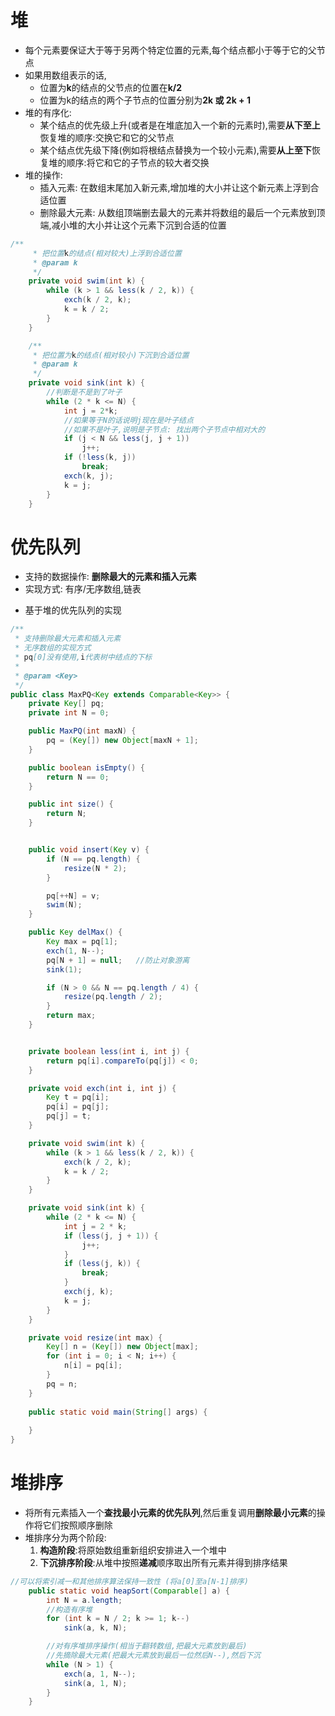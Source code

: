 # 堆

* 每个元素要保证大于等于另两个特定位置的元素,每个结点都小于等于它的父节点
* 如果用数组表示的话,
    * 位置为**k**的结点的父节点的位置在**k/2**
    * 位置为k的结点的两个子节点的位置分别为**2k 或 2k + 1**
* 堆的有序化:
    * 某个结点的优先级上升(或者是在堆底加入一个新的元素时),需要**从下至上**恢复堆的顺序:交换它和它的父节点
    * 某个结点优先级下降(例如将根结点替换为一个较小元素),需要**从上至下**恢复堆的顺序:将它和它的子节点的较大者交换
* 堆的操作:
    * 插入元素: 在数组末尾加入新元素,增加堆的大小并让这个新元素上浮到合适位置
    * 删除最大元素: 从数组顶端删去最大的元素并将数组的最后一个元素放到顶端,减小堆的大小并让这个元素下沉到合适的位置

```java
/**
     * 把位置k的结点(相对较大)上浮到合适位置
     * @param k
     */
    private void swim(int k) {
        while (k > 1 && less(k / 2, k)) {
            exch(k / 2, k);
            k = k / 2;
        }
    }

    /**
     * 把位置为k的结点(相对较小)下沉到合适位置
     * @param k
     */
    private void sink(int k) {
        //判断是不是到了叶子
        while (2 * k <= N) {
            int j = 2*k;
            //如果等于N的话说明j现在是叶子结点
            //如果不是叶子,说明是子节点: 找出两个子节点中相对大的
            if (j < N && less(j, j + 1)) 
                j++;
            if (!less(k, j)) 
                break;
            exch(k, j);
            k = j;
        }
    }
```

# 优先队列

- 支持的数据操作: **删除最大的元素和插入元素**
- 实现方式: 有序/无序数组,链表


* 基于堆的优先队列的实现

```java
/**
 * 支持删除最大元素和插入元素
 * 无序数组的实现方式
 * pq[0]没有使用,i代表树中结点的下标
 *
 * @param <Key>
 */
public class MaxPQ<Key extends Comparable<Key>> {
    private Key[] pq;
    private int N = 0;

    public MaxPQ(int maxN) {
        pq = (Key[]) new Object[maxN + 1];
    }

    public boolean isEmpty() {
        return N == 0;
    }

    public int size() {
        return N;
    }


    public void insert(Key v) {
        if (N == pq.length) {
            resize(N * 2);
        }

        pq[++N] = v;
        swim(N);
    }

    public Key delMax() {
        Key max = pq[1];
        exch(1, N--);
        pq[N + 1] = null;   //防止对象游离
        sink(1);

        if (N > 0 && N == pq.length / 4) {
            resize(pq.length / 2);
        }
        return max;
    }


    private boolean less(int i, int j) {
        return pq[i].compareTo(pq[j]) < 0;
    }

    private void exch(int i, int j) {
        Key t = pq[i];
        pq[i] = pq[j];
        pq[j] = t;
    }

    private void swim(int k) {
        while (k > 1 && less(k / 2, k)) {
            exch(k / 2, k);
            k = k / 2;
        }
    }

    private void sink(int k) {
        while (2 * k <= N) {
            int j = 2 * k;
            if (less(j, j + 1)) {
                j++;
            }
            if (less(j, k)) {
                break;
            }
            exch(j, k);
            k = j;
        }
    }

    private void resize(int max) {
        Key[] n = (Key[]) new Object[max];
        for (int i = 0; i < N; i++) {
            n[i] = pq[i];
        }
        pq = n;
    }
    
    public static void main(String[] args) {
            
    }
}

```

# 堆排序

* 将所有元素插入一个**查找最小元素的优先队列**,然后重复调用**删除最小元素**的操作将它们按照顺序删除
* 堆排序分为两个阶段:
    1.  **构造阶段**:将原始数组重新组织安排进入一个堆中
    2.  **下沉排序阶段**:从堆中按照**递减**顺序取出所有元素并得到排序结果

```java
//可以将索引减一和其他排序算法保持一致性 (将a[0]至a[N-1]排序)
    public static void heapSort(Comparable[] a) {
        int N = a.length;
        //构造有序堆
        for (int k = N / 2; k >= 1; k--)
            sink(a, k, N);

        //对有序堆排序操作(相当于翻转数组,把最大元素放到最后)
        //先摘除最大元素(把最大元素放到最后一位然后N--),然后下沉
        while (N > 1) {
            exch(a, 1, N--);
            sink(a, 1, N);
        }
    }

```